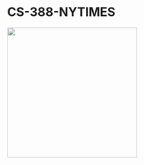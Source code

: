 # CS-388-NYTIMES

<img src="https://raw.githubusercontent.com/omarwelshazly/CSS-388-NYTIMES/main/nytimes.gif" width="300">
